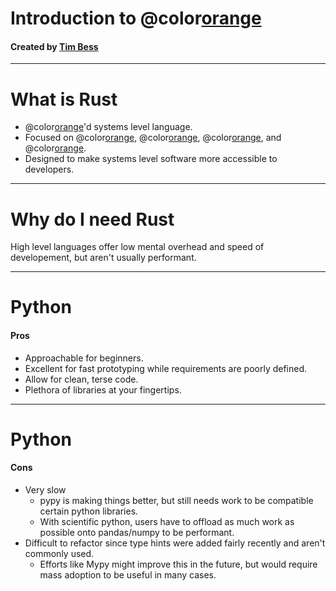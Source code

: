 <!-- $theme: gaia -->

# Introduction to @color[orange](**Rust**)
#### Created by [Tim Bess](https://github.com/tdbgamer)


---

# What is Rust
- @color[orange](**Non-GC**)'d systems level language.
- Focused on @color[orange](**safety**), @color[orange](**performance**), @color[orange](**concurrency**), and @color[orange](**interoperability**).
- Designed to make systems level software more accessible to developers.

---

# Why do I need Rust
High level languages offer low mental overhead and speed of developement, but aren't usually performant.

---

# Python

#### Pros
- Approachable for beginners.
- Excellent for fast prototyping while requirements are poorly defined.
- Allow for clean, terse code.
- Plethora of libraries at your fingertips.

---

# Python

#### Cons
- Very slow
    - pypy is making things better, but still needs work to be compatible certain python libraries.
    - With scientific python, users have to offload as much work as possible onto pandas/numpy to be performant.
- Difficult to refactor since type hints were added fairly recently and aren't commonly used.
    - Efforts like Mypy might improve this in the future, but would require mass adoption to be useful in many cases.
